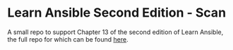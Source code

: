 # Learn Ansible Second Edition - Scan

A small repo to support Chapter 13 of the second edition of Learn Ansible, the full repo for which can be found [here](https://github.com/PacktPublishing/Learn-Ansible-Second-Edition).